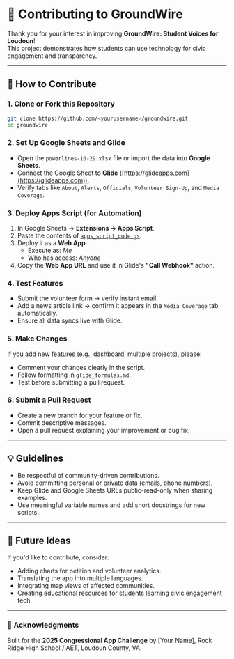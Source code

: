 # 🤝 Contributing to GroundWire

Thank you for your interest in improving **GroundWire: Student Voices for Loudoun**!  
This project demonstrates how students can use technology for civic engagement and transparency.  

---

## 🧭 How to Contribute

### 1. Clone or Fork this Repository
```bash
git clone https://github.com/<yourusername>/groundwire.git
cd groundwire
```

### 2. Set Up Google Sheets and Glide
- Open the `powerlines-10-29.xlsx` file or import the data into **Google Sheets**.
- Connect the Google Sheet to **Glide** ([https://glideapps.com](https://glideapps.com)).
- Verify tabs like `About`, `Alerts`, `Officials`, `Volunteer Sign-Up`, and `Media Coverage`.

### 3. Deploy Apps Script (for Automation)
1. In Google Sheets → **Extensions → Apps Script**.  
2. Paste the contents of [`apps_script_code.gs`](apps_script_code.gs).  
3. Deploy it as a **Web App**:  
   - Execute as: *Me*  
   - Who has access: *Anyone*  
4. Copy the **Web App URL** and use it in Glide's **"Call Webhook"** action.

### 4. Test Features
- Submit the volunteer form → verify instant email.  
- Add a news article link → confirm it appears in the `Media Coverage` tab automatically.  
- Ensure all data syncs live with Glide.

### 5. Make Changes
If you add new features (e.g., dashboard, multiple projects), please:
- Comment your changes clearly in the script.  
- Follow formatting in `glide_formulas.md`.  
- Test before submitting a pull request.

### 6. Submit a Pull Request
- Create a new branch for your feature or fix.  
- Commit descriptive messages.  
- Open a pull request explaining your improvement or bug fix.

---

## 💡 Guidelines
- Be respectful of community-driven contributions.  
- Avoid committing personal or private data (emails, phone numbers).  
- Keep Glide and Google Sheets URLs public-read-only when sharing examples.  
- Use meaningful variable names and add short docstrings for new scripts.

---

## 🧠 Future Ideas
If you'd like to contribute, consider:
- Adding charts for petition and volunteer analytics.  
- Translating the app into multiple languages.  
- Integrating map views of affected communities.  
- Creating educational resources for students learning civic engagement tech.

---

### 🙌 Acknowledgments
Built for the **2025 Congressional App Challenge** by [Your Name], Rock Ridge High School / AET, Loudoun County, VA.

